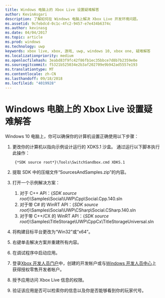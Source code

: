 ```yaml
---
title: Windows 电脑上的 Xbox Live 设置疑难解答
author: KevinAsgari
description: 了解如何在 Windows 电脑上解决 Xbox Live 开发环境问题。
ms.assetid: 9cfebdcd-0c1c-4fc2-9457-e7e434b6374c
ms.author: kevinasg
ms.date: 04/04/2017
ms.topic: article
ms.prod: windows
ms.technology: uwp
keywords: xbox live, xbox, 游戏, uwp, windows 10, xbox one, 疑难解答
ms.localizationpriority: medium
ms.openlocfilehash: 3eabd83f9fc42f86fb1ec35bbce7d8b7b2359e0e
ms.sourcegitcommit: f5321b525034e2b3af202709e9b942ad5557e193
ms.translationtype: MT
ms.contentlocale: zh-CN
ms.lasthandoff: 09/18/2018
ms.locfileid: "4019928"
---
```

# <a name="troubleshooting-xbox-live-setup-on-windows-pc"></a>Windows 电脑上的 Xbox Live 设置疑难解答

Windows 10 电脑上，你可以确保你的计算机设置正确使用以下步骤：

1. 更改你的计算机以指向示例设计运行的 XDKS.1 沙盒。  通过运行以下脚本执行此操作：

        {*SDK source root*}\Tools\SwitchSandbox.cmd XDKS.1

1. 提取 SDK 中的压缩文件“SourcesAndSamples.zip”的内容。
1. 打开一个示例解决方案：
    1. 对于 C++ API：{*SDK source root*}\Samples\Social\UWP\Cpp\Social.Cpp.140.sln
    1. 对于带 C# 的 WinRT API：{*SDK source root*}\Samples\Social\UWP\CSharp\Social.CSharp.140.sln
    1. 对于带 C++/CX 的 WinRT API：{*SDK source root*}\Samples\TitleStorage\UWP\CppCx\TitleStorageUniversal.sln
1. 将构建目标平台更改为“Win32”或“x64”。
1. 右键单击解决方案并重建所有内容。
1. 在调试程序中启动应用。
1. 登录[Xbox 开发人员门户](https://xdp.xboxlive.com)中，创建的开发帐户或与[Windows 开发人员中心](https://developer.microsoft.com/dashboard/windows/overview)上获得授权零售开发者帐户。
1. 授予应用访问 Xbox Live 信息的权限。
1. 验证该应用是否可以检索你的信息以及你是否能够看到你的玩家代号。